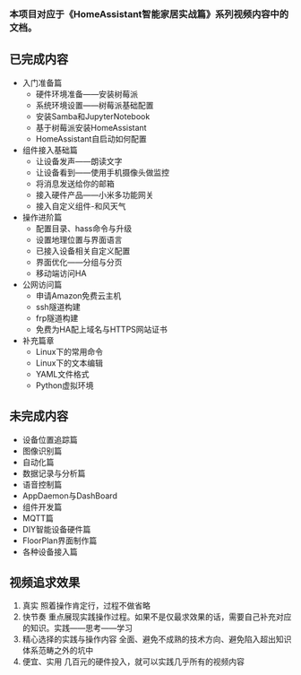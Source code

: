 ### 本项目对应于《HomeAssistant智能家居实战篇》系列视频内容中的文档。

## 已完成内容
- 入门准备篇
	- 硬件环境准备——安装树莓派
	- 系统环境设置——树莓派基础配置
	- 安装Samba和JupyterNotebook
	- 基于树莓派安装HomeAssistant
	- HomeAssistant自启动如何配置
- 组件接入基础篇
	- 让设备发声——朗读文字
	- 让设备看到——使用手机摄像头做监控
	- 将消息发送给你的邮箱
	- 接入硬件产品——小米多功能网关
	- 接入自定义组件-和风天气
- 操作进阶篇
	- 配置目录、hass命令与升级
	- 设置地理位置与界面语言
	- 已接入设备相关自定义配置
	- 界面优化——分组与分页
	- 移动端访问HA
- 公网访问篇
	- 申请Amazon免费云主机
	- ssh隧道构建
	- frp隧道构建
	- 免费为HA配上域名与HTTPS网站证书
- 补充篇章
	- Linux下的常用命令
	- Linux下的文本编辑
	- YAML文件格式
	- Python虚拟环境

## 未完成内容
- 设备位置追踪篇
- 图像识别篇
- 自动化篇
- 数据记录与分析篇
- 语音控制篇
- AppDaemon与DashBoard
- 组件开发篇
- MQTT篇
- DIY智能设备硬件篇
- FloorPlan界面制作篇
- 各种设备接入篇

## 视频追求效果
1. 真实
照着操作肯定行，过程不做省略
2. 快节奏
重点展现实践操作过程。如果不是仅最求效果的话，需要自己补充对应的知识。实践——思考——学习
3. 精心选择的实践与操作内容
全面、避免不成熟的技术方向、避免陷入超出知识体系范畴之外的坑中
4. 便宜、实用
几百元的硬件投入，就可以实践几乎所有的视频内容

